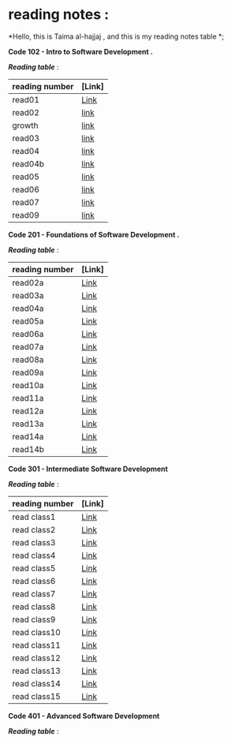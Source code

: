 # reading notes :

*Hello, this is Taima al-hajjaj , 
and this is my reading notes table *;

**Code 102 - Intro to Software Development .**


***Reading table*** :

|reading number|[Link]| 
--------   | ------------------------------------------------------- 
|read01    |[Link](https://talhajjaj.github.io/reading-notes/read01) |
|read02    |[link](https://talhajjaj.github.io/reading-notes/read02) |
|growth    |[link](https://talhajjaj.github.io/reading-notes/growth) |
|read03    |[link](https://talhajjaj.github.io/reading-notes/read03) |
|read04    |[link](https://talhajjaj.github.io/reading-notes/read04) |
|read04b   |[link](https://talhajjaj.github.io/reading-notes/read04b)|
|read05    |[link](https://talhajjaj.github.io/reading-notes/read05) |
|read06    |[link](https://talhajjaj.github.io/reading-notes/read06) |
|read07    |[link](https://talhajjaj.github.io/reading-notes/read07) |
|read09    |[link](https://talhajjaj.github.io/reading-notes/read09) |




**Code 201 - Foundations of Software Development .**

***Reading table*** :




|reading number|[Link]| 
--------   | ------------------------------------------------------- 
|read02a  |[Link](https://talhajjaj.github.io/reading-notes/read02a) |
|read03a  |[Link](https://talhajjaj.github.io/reading-notes/read03a) |
|read04a  |[Link](https://talhajjaj.github.io/reading-notes/read04a) |
|read05a  |[Link](https://talhajjaj.github.io/reading-notes/read05a) |
|read06a  |[Link](https://talhajjaj.github.io/reading-notes/read06a) |
|read07a  |[Link](https://talhajjaj.github.io/reading-notes/read07a) |
|read08a  |[Link](https://talhajjaj.github.io/reading-notes/read08a) |
|read09a  |[Link](https://talhajjaj.github.io/reading-notes/read09a) |
|read10a  |[Link](https://talhajjaj.github.io/reading-notes/read10a) |
|read11a  |[Link](https://talhajjaj.github.io/reading-notes/read11a) |
|read12a  |[Link](https://talhajjaj.github.io/reading-notes/read12a) |
|read13a  |[Link](https://talhajjaj.github.io/reading-notes/read13a) |
|read14a  |[Link](https://talhajjaj.github.io/reading-notes/read14a) |
|read14b  |[Link](https://talhajjaj.github.io/reading-notes/read14b) |


**Code 301 - Intermediate Software Development**

***Reading table*** :

|reading number|[Link]| 
--------   | ------------------------------------------------------- 
|read class1 |[Link](https://talhajjaj.github.io/reading-notes/readclass1) |
|read class2 |[Link](https://talhajjaj.github.io/reading-notes/readclass2) |
|read class3 |[Link](https://talhajjaj.github.io/reading-notes/readclass3) |
|read class4 |[Link](https://talhajjaj.github.io/reading-notes/readclass4) |
|read class5 |[Link](https://talhajjaj.github.io/reading-notes/readclass5) |
|read class6 |[Link](https://talhajjaj.github.io/reading-notes/readclass6) |
|read class7 |[Link](https://talhajjaj.github.io/reading-notes/readclass7) |
|read class8 |[Link](https://talhajjaj.github.io/reading-notes/readclass8) |
|read class9 |[Link](https://talhajjaj.github.io/reading-notes/readclass9) |
|read class10 |[Link](https://talhajjaj.github.io/reading-notes/readclass10) |
|read class11 |[Link](https://talhajjaj.github.io/reading-notes/readclass11) |
|read class12 |[Link](https://talhajjaj.github.io/reading-notes/readclass12) |
|read class13 |[Link](https://talhajjaj.github.io/reading-notes/readclass13) |
|read class14 |[Link](https://talhajjaj.github.io/reading-notes/readclass14) |
|read class15 |[Link](https://talhajjaj.github.io/reading-notes/readclass15) |




**Code 401 - Advanced Software Development**

***Reading table*** :
